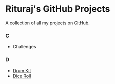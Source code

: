 # Rituraj's GitHub Projects
A collection of all my projects on GitHub.
### C
* Challenges
### D
- <a href="https://github.com/Rituraj27/Drum-Kit">Drum Kit</a>
- <a href="https://github.com/Rituraj27/Dice-Roll">Dice Roll</a>
